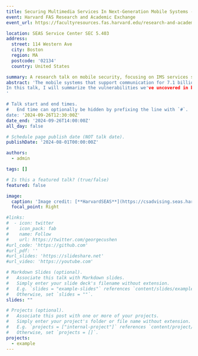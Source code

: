```yaml
---
title: Securing Multimedia Services In Next-Generation Mobile Systems - From Devices To Infrastructure
event: Harvard FAS Research and Academic Exchange
event_url: https://facultyresources.fas.harvard.edu/research-and-academic-exchange

location: SEAS Service Center SEC 5.403
address:
  street: 114 Western Ave
  city: Boston
  region: MA
  postcode: '02134'
  country: United States

summary: A research talk on mobile security, focusing on IMS services such as SMS, calls, and 911.
abstract: 'The mobile systems that support communication for 7.1 billion users worldwide have evolved significantly. From the inception of 1G in 1979 to the development of future 6G technologies, each new generation of mobile networks brings not only exciting innovations but also hidden security challenges.
In this talk, I will summarize the vulnerabilities we've uncovered in both mobile devices and network infrastructure. For mobile devices, we found that security has lagged behind the advancements seen in network infrastructure, leading to new vulnerabilities and attack vectors such as cross-network denial of service (DoS), SMS source spoofing, user privacy breaches, and covert communications over video calls. For network infrastructure, we discovered that support for emergency services (911) on anonymous mobile equipment, which operates without a SIM card, introduces distinct behaviors compared to conventional mobile services, thereby expanding the attack surface of the mobile infrastructure.
'

# Talk start and end times.
#   End time can optionally be hidden by prefixing the line with `#`.
date: '2024-09-26T12:30:00Z'
date_end: '2024-09-26T14:00:00Z'
all_day: false

# Schedule page publish date (NOT talk date).
publishDate: '2024-08-01T00:00:00Z'

authors:
  - admin

tags: []

# Is this a featured talk? (true/false)
featured: false

image:
  caption: 'Image credit: [**HarvardSEAS**](https://csadvising.seas.harvard.edu/contact/)'
  focal_point: Right

#links:
#  - icon: twitter
#    icon_pack: fab
#    name: Follow
#    url: https://twitter.com/georgecushen
#url_code: 'https://github.com'
#url_pdf: ''
#url_slides: 'https://slideshare.net'
#url_video: 'https://youtube.com'

# Markdown Slides (optional).
#   Associate this talk with Markdown slides.
#   Simply enter your slide deck's filename without extension.
#   E.g. `slides = "example-slides"` references `content/slides/example-slides.md`.
#   Otherwise, set `slides = ""`.
slides: ""

# Projects (optional).
#   Associate this post with one or more of your projects.
#   Simply enter your project's folder or file name without extension.
#   E.g. `projects = ["internal-project"]` references `content/project/deep-learning/index.md`.
#   Otherwise, set `projects = []`.
projects:
  - example
---
```

